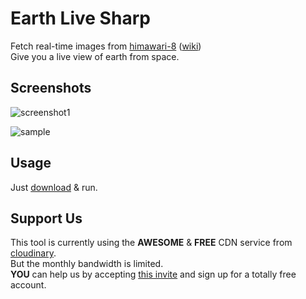Earth Live Sharp
===
Fetch real-time images from [himawari-8](http://himawari8.nict.go.jp/) ([wiki](https://en.wikipedia.org/wiki/Himawari_8))  
Give you a live view of earth from space.
## Screenshots
![screenshot1](https://cloud.githubusercontent.com/assets/6072743/11613119/73ea46c8-9c50-11e5-92e7-cfcba2558c1f.png)

![sample](https://cloud.githubusercontent.com/assets/6072743/11613290/6af013a8-9c56-11e5-8d7e-553cc8226d5a.png)  
## Usage
Just [download](https://github.com/bitdust/EarthLiveSharp/releases) & run.
## Support Us
This tool is currently using the **AWESOME** & **FREE** CDN service from [cloudinary](http://cloudinary.com/invites/lpov9zyyucivvxsnalc5/wsi2ymxheeqswcr9ijij).  
But the monthly bandwidth is limited.  
**YOU** can help us by accepting [this invite](http://cloudinary.com/invites/lpov9zyyucivvxsnalc5/wsi2ymxheeqswcr9ijij)
and sign up for a totally free account.
